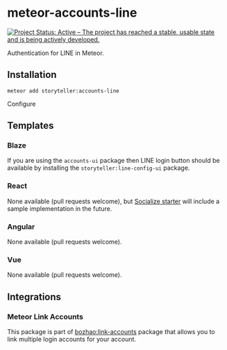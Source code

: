# meteor-accounts-line

[![Project Status: Active – The project has reached a stable, usable state and is being actively developed.](https://www.repostatus.org/badges/latest/active.svg)](https://www.repostatus.org/#active)

Authentication for LINE in Meteor.


## Installation
```
meteor add storyteller:accounts-line
```

Configure 

## Templates
### Blaze
If you are using the `accounts-ui` package then LINE login button should be available by installing the `storyteller:line-config-ui` package.

### React
None available (pull requests welcome), but [Socialize starter](https://github.com/StorytellerCZ/Socialize-starter) will include a sample implementation in the future.

### Angular
None available (pull requests welcome).

### Vue
None available (pull requests welcome).

## Integrations
### Meteor Link Accounts
This package is part of [bozhao:link-accounts](https://atmospherejs.com/bozhao/link-accounts) package that allows you to link multiple login accounts for your account.

